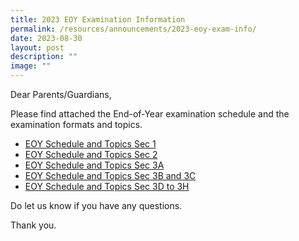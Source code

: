 ```yaml
---
title: 2023 EOY Examination Information
permalink: /resources/announcements/2023-eoy-exam-info/
date: 2023-08-30
layout: post
description: ""
image: ""
---
```

Dear Parents/Guardians,

Please find attached the End-of-Year examination schedule and the examination formats and topics.

* [EOY Schedule and Topics Sec 1](/files/Useful%20Links/Students/Examinations/2023%20eoy%20schedule%20and%20topics%20sec%201.pdf)
* [EOY Schedule and Topics Sec 2](/files/Useful%20Links/Students/Examinations/2023%20eoy%20schedule%20and%20topics%20sec%202.pdf)
* [EOY Schedule and Topics Sec 3A](/files/Useful%20Links/Students/Examinations/2023%20eoy%20schedule%20and%20topics%20sec%203a.pdf)
* [EOY Schedule and Topics Sec 3B and 3C](/files/Useful%20Links/Students/Examinations/2023%20eoy%20schedule%20and%20topics%20sec%203bc.pdf)
* [EOY Schedule and Topics Sec 3D  to 3H](/files/Useful%20Links/Students/Examinations/2023%20eoy%20schedule%20and%20topics%20sec%203defgh.pdf)

Do let us know if you have any questions. 

Thank you.